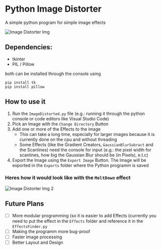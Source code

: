 # Python Image Distorter
A simple python program for simple image effects

![Image Distorter Img](https://github.com/user-attachments/assets/9bbeb36f-e266-4295-99ad-a463586b06c5)

## Dependencies:
- tkinter
- PIL / Pillow
  
both can be installed through the console using

```
pip install tk
pip install pillow
```

## How to use it
1. Run the `ImageDistorted.py` file (e.g.: running it through the python console or code editors like Visual Studio Code)
2. Pick an Image with the `Change Directory` Button
3. Add one or more of the Effects to the image
   - This can take a long time, especially for larger images because it is currently done on the cpu and without threading
   - Some Effects (like the Gradient Creators, `GaussianBlurSubract` and the Scanlines) need the console for input (e.g.: the pixel width for scanlines, how big the Gaussian Blur should be (in Pixels), e.t.c)
4. Export the Image using the `Export Image` Button. The Image will be exported in the `Exports` folder where the Python programm is saved

### Heres how it would look like with the `MeltDown` effect
![Image Distorter Img 2](https://github.com/user-attachments/assets/44f94972-793c-466e-ba45-0ae911b6e03a)


## Future Plans
- [ ] More modular programming (so it is easier to add Effects (currently you need to put the effect in the `Effects` folder and reference it in the `EffectsFinder.py`
- [ ] Making the programm more bug-proof
- [ ] Faster Image processing
- [ ] Better Layout and Design
